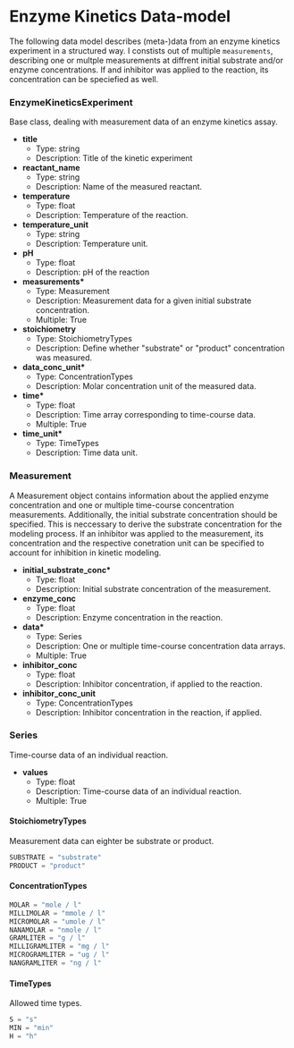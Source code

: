 # Enzyme Kinetics Data-model

The following data model describes (meta-)data from an enzyme kinetics experiment in a structured way. I constists out of multiple ```measurements```, describing one or multple measurements at diffrent initial substrate and/or enzyme concentrations. If and inhibitor was applied to the reaction, its concentration can be speciefied as well.

### EnzymeKineticsExperiment

Base class, dealing with measurement data of an enzyme kinetics assay.

- __title__
  - Type: string
  - Description: Title of the kinetic experiment
- __reactant_name__
  - Type: string
  - Description: Name of the measured reactant.
- __temperature__
  - Type: float
  - Description: Temperature of the reaction.
- __temperature_unit__
  - Type: string
  - Description: Temperature unit.
- __pH__
  - Type: float
  - Description: pH of the reaction
- __measurements*__
  - Type: Measurement
  - Description: Measurement data for a given initial substrate concentration.
  - Multiple: True
- __stoichiometry__
  - Type: StoichiometryTypes
  - Description: Define whether "substrate" or "product" concentration was measured.
- __data_conc_unit*__
  - Type: ConcentrationTypes
  - Description: Molar concentration unit of the measured data.
- __time*__
  - Type: float
  - Description: Time array corresponding to time-course data.
  - Multiple: True
- __time_unit*__
  - Type: TimeTypes
  - Description: Time data unit.

### Measurement

A Measurement object contains information about the applied enzyme concentration and one or multiple time-course concentration measurements. Additionally, the initial substrate concentration should be specified. This is neccessary to derive the substrate concentration for the modeling process. If an inhibitor was applied to the measurement, its concentration and the respective conetration unit can be specified to account for inhibition in kinetic modeling.

- __initial_substrate_conc*__
  - Type: float
  - Description: Initial substrate concentration of the measurement.
- __enzyme_conc__
  - Type: float
  - Description: Enzyme concentration in the reaction.
- __data*__
  - Type: Series
  - Description: One or multiple time-course concentration data arrays.
  - Multiple: True
- __inhibitor_conc__
  - Type: float
  - Description: Inhibitor concentration, if applied to the reaction.
- __inhibitor_conc_unit__
  - Type: ConcentrationTypes
  - Description: Inhibitor concentration in the reaction, if applied.

### Series

Time-course data of an individual reaction.

- __values__
  - Type: float
  - Description: Time-course data of an individual reaction.
  - Multiple: True

#### StoichiometryTypes

Measurement data can eighter be substrate or product.

```python
SUBSTRATE = "substrate"
PRODUCT = "product"
```

#### ConcentrationTypes

```python
MOLAR = "mole / l"
MILLIMOLAR = "mmole / l"
MICROMOLAR = "umole / l"
NANAMOLAR = "nmole / l"
GRAMLITER = "g / l"
MILLIGRAMLITER = "mg / l"
MICROGRAMLITER = "ug / l"
NANGRAMLITER = "ng / l"
```

#### TimeTypes

Allowed time types.

```python
S = "s"
MIN = "min"
H = "h"
```
